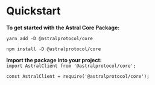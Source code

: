# Quickstart

**To get started with the Astral Core Package:**

`yarn add -D @astralprotocol/core`

`npm install -D @astralprotocol/core`

**Import the package into your project:**  
`import AstralClient from '@astralprotocol/core';`

`const AstralClient = require('@astralprotocol/core');`

